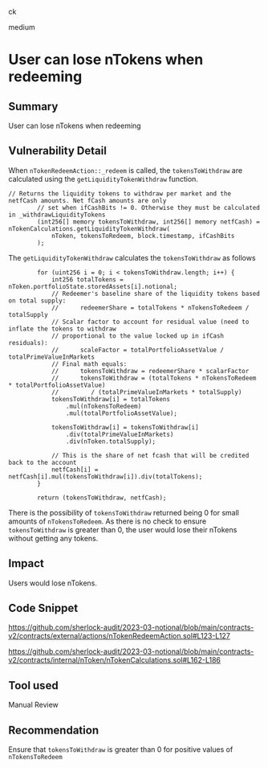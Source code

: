 ck

medium

# User can lose nTokens when redeeming

## Summary

User can lose nTokens when redeeming

## Vulnerability Detail

When `nTokenRedeemAction::_redeem` is called, the `tokensToWithdraw` are calculated using the `getLiquidityTokenWithdraw` function.

```solidity
// Returns the liquidity tokens to withdraw per market and the netfCash amounts. Net fCash amounts are only
        // set when ifCashBits != 0. Otherwise they must be calculated in _withdrawLiquidityTokens
        (int256[] memory tokensToWithdraw, int256[] memory netfCash) = nTokenCalculations.getLiquidityTokenWithdraw(
            nToken, tokensToRedeem, block.timestamp, ifCashBits
        );
```

The `getLiquidityTokenWithdraw` calculates the `tokensToWithdraw` as follows

```solidity
        for (uint256 i = 0; i < tokensToWithdraw.length; i++) {
            int256 totalTokens = nToken.portfolioState.storedAssets[i].notional;
            // Redeemer's baseline share of the liquidity tokens based on total supply:
            //      redeemerShare = totalTokens * nTokensToRedeem / totalSupply
            // Scalar factor to account for residual value (need to inflate the tokens to withdraw
            // proportional to the value locked up in ifCash residuals):
            //      scaleFactor = totalPortfolioAssetValue / totalPrimeValueInMarkets
            // Final math equals:
            //      tokensToWithdraw = redeemerShare * scalarFactor
            //      tokensToWithdraw = (totalTokens * nTokensToRedeem * totalPortfolioAssetValue)
            //         / (totalPrimeValueInMarkets * totalSupply)
            tokensToWithdraw[i] = totalTokens
                .mul(nTokensToRedeem)
                .mul(totalPortfolioAssetValue);

            tokensToWithdraw[i] = tokensToWithdraw[i]
                .div(totalPrimeValueInMarkets)
                .div(nToken.totalSupply);

            // This is the share of net fcash that will be credited back to the account
            netfCash[i] = netfCash[i].mul(tokensToWithdraw[i]).div(totalTokens);
        }

        return (tokensToWithdraw, netfCash);
```

There is the possibility of `tokensToWithdraw` returned being 0 for small amounts of `nTokensToRedeem`. As there is no check to ensure `tokensToWithdraw` is greater than 0, the user would lose their nTokens without getting any tokens.

## Impact

Users would lose nTokens.

## Code Snippet

https://github.com/sherlock-audit/2023-03-notional/blob/main/contracts-v2/contracts/external/actions/nTokenRedeemAction.sol#L123-L127

https://github.com/sherlock-audit/2023-03-notional/blob/main/contracts-v2/contracts/internal/nToken/nTokenCalculations.sol#L162-L186

## Tool used

Manual Review

## Recommendation

Ensure that `tokensToWithdraw` is greater than 0 for positive values of `nTokensToRedeem`